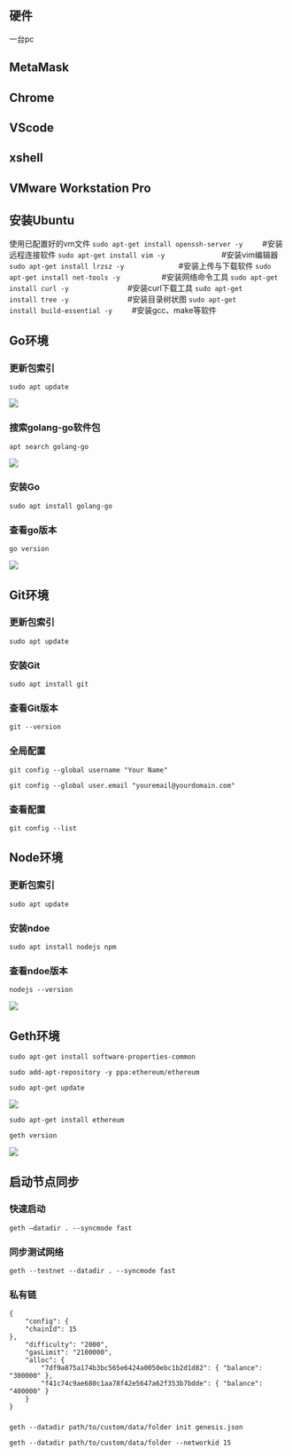 ## 硬件
一台pc
## MetaMask
## Chrome
## VScode
## xshell
## VMware Workstation Pro
## 安装Ubuntu
使用已配置好的vm文件
`sudo apt-get install openssh-server -y`         #安装远程连接软件
`sudo apt-get install vim -y`                          #安装vim编辑器
`sudo apt-get install lrzsz -y`                         #安装上传与下载软件
`sudo apt-get install net-tools -y`                   #安装网络命令工具
`sudo apt-get install curl -y`                           #安装curl下载工具
`sudo apt-get install tree -y`                           #安装目录树状图
`sudo apt-get install build-essential -y`         #安装gcc、make等软件
## Go环境
### 更新包索引
```
sudo apt update
```                                    
![](../Pasted%20image%2020240408103839.png)
### 搜索golang-go软件包
```
apt search golang-go
```                         
![](../Pasted%20image%2020240408103211.png)
### 安装Go
```
sudo apt install golang-go
```
### 查看go版本
```
go version
```                                             
![](../Pasted%20image%2020240408103802.png)
## Git环境
### 更新包索引
```
sudo apt update
```
### 安装Git
```
sudo apt install git
```
### 查看Git版本
```
git --version
```
### 全局配置
```
git config --global username "Your Name"
```
```
git config --global user.email "youremail@yourdomain.com"
```
### 查看配置
```
git config --list
```
## Node环境
### 更新包索引
```
sudo apt update
```
### 安装ndoe
```
sudo apt install nodejs npm
```
### 查看ndoe版本
```
nodejs --version
```
![](../Pasted%20image%2020240408130005.png)
## Geth环境

```
sudo apt-get install software-properties-common
```
```
sudo add-apt-repository -y ppa:ethereum/ethereum
```
```
sudo apt-get update
```
![](../Pasted%20image%2020240408133152.png)
```
sudo apt-get install ethereum
```
```
geth version
```
![](../Pasted%20image%2020240408133311.png)
## 启动节点同步
### 快速启动
```
geth –datadir . --syncmode fast
```
### 同步测试网络
```
geth --testnet --datadir . --syncmode fast
```
### 私有链
```
{
	"config": {
	"chainId": 15
},
	"difficulty": "2000",
	"gasLimit": "2100000",
	"alloc": {
		"7df9a875a174b3bc565e6424a0050ebc1b2d1d82": { "balance": "300000" },
		"f41c74c9ae680c1aa78f42e5647a62f353b7bdde": { "balance": "400000" }
	}
}
```
###
```
geth --datadir path/to/custom/data/folder init genesis.json
```
```
geth --datadir path/to/custom/data/folder --networkid 15
```